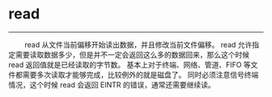 # read
***

&emsp;&emsp;
read 从文件当前偏移开始读出数据，并且修改当前文件偏移。
read 允许指定需要读取数据多少，但是并不一定会返回这么多的数据回来，那么这个时候 read 返回值就是已经读取的字节数。
基本上对于终端、网络、管道、FIFO 等文件都需要多次读取才能够完成，比较例外的就是磁盘了。
同时必须注意信号终端情况，这个时候 read 会返回 EINTR 的错误，通常还需要继续读。